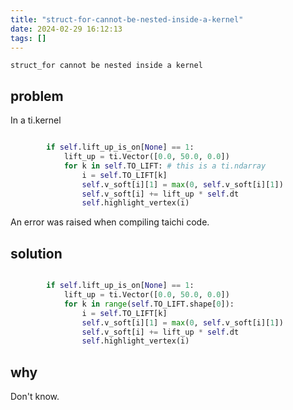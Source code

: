 ```yaml
---
title: "struct-for-cannot-be-nested-inside-a-kernel"
date: 2024-02-29 16:12:13
tags: []
---
```

```
struct_for cannot be nested inside a kernel
```


## problem

In a ti.kernel

```py

        if self.lift_up_is_on[None] == 1:
            lift_up = ti.Vector([0.0, 50.0, 0.0])
            for k in self.TO_LIFT: # this is a ti.ndarray
                i = self.TO_LIFT[k]
                self.v_soft[i][1] = max(0, self.v_soft[i][1])
                self.v_soft[i] += lift_up * self.dt
                self.highlight_vertex(i)
```

An error was raised when compiling taichi code. 

## solution

```py

        if self.lift_up_is_on[None] == 1:
            lift_up = ti.Vector([0.0, 50.0, 0.0])
            for k in range(self.TO_LIFT.shape[0]):
                i = self.TO_LIFT[k]
                self.v_soft[i][1] = max(0, self.v_soft[i][1])
                self.v_soft[i] += lift_up * self.dt
                self.highlight_vertex(i)
```

## why

Don't know.

